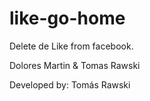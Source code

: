 # like-go-home
Delete de Like from facebook.

Dolores Martin & Tomas Rawski

Developed by: Tomás Rawski
